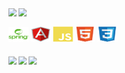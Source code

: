 
<picture>
  <source
    srcset="https://github-readme-stats.vercel.app/api?username=felipetavaresmelo&show_icons=true&theme=dark"
    media="(prefers-color-scheme: dark)"
  />
  <source
    srcset="https://github-readme-stats.vercel.app/api?username=felipetavaresmelo&show_icons=true"
    media="(prefers-color-scheme: light), (prefers-color-scheme: no-preference)"
  />
  <img src="https://github-readme-stats.vercel.app/api?username=felipetavaresmelo&show_icons=true" />
</picture>

<picture>
  <source
    srcset="https://github-readme-stats.vercel.app/api/top-langs/?username=felipetavaresmelo&show_icons=true&layout=compact&langs_count=8&hide_progress=true&theme=dark"
    media="(prefers-color-scheme: dark)"
  />
  <source
    srcset="https://github-readme-stats.vercel.app/api/top-langs/?username=felipetavaresmelo&show_icons=true&layout=compact&langs_count=8&hide_progress=true"
    media="(prefers-color-scheme: light), (prefers-color-scheme: no-preference)"
  />
  <img src="https://github-readme-stats.vercel.app/apitop-langs/?username=felipetavaresmelo&show_icons=true&layout=compact&langs_count=8&hide_progress=true" />
</picture>

<div style="display: inline_block" ><br>
  <img align="center" alt="spring" height="30" width="40"
    src="https://raw.githubusercontent.com/devicons/devicon/master/icons/spring/spring-original-wordmark.svg">
  <img align="center" alt="java-script" height="30" width="40"
    src="https://raw.githubusercontent.com/devicons/devicon/master/icons/angularjs/angularjs-original.svg">
  <img align="center" alt="java-script" height="30" width="40"
    src="https://raw.githubusercontent.com/devicons/devicon/master/icons/javascript/javascript-plain.svg">
  <img align="center" alt="HTML" height="30" width="40"
    src="https://raw.githubusercontent.com/devicons/devicon/master/icons/html5/html5-original.svg">
  <img align="center" alt="CSS" height="30" width="40"
    src="https://raw.githubusercontent.com/devicons/devicon/master/icons/css3/css3-original.svg">
</div>

##

<div>
  <a href="mailto:felipetavaresmelo@gmail.com"><img
      src="https://img.shields.io/badge/-Gmail-%23333?style=for-the-badge&logo=gmail&logoColor=white"
      target="_blank"></a>
  <a href="https://www.linkedin.com/in/felipetavaresmelo/" target="_blank"><img
      src="https://img.shields.io/badge/-LinkedIn-%230077B5?style=for-the-badge&logo=linkedin&logoColor=white"
      target="_blank"></a>
  <a href="https://discord.com/channels/@felipetavaresmelo"><img
      src="https://img.shields.io/badge/Discord-7289DA?style=for-the-badge&logo=discord&logoColor=white"
      target="_blank"></a>

</div>
